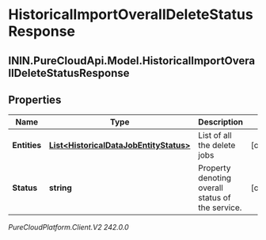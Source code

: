 # HistoricalImportOverallDeleteStatusResponse

## ININ.PureCloudApi.Model.HistoricalImportOverallDeleteStatusResponse

## Properties

|Name | Type | Description | Notes|
|------------ | ------------- | ------------- | -------------|
| **Entities** | [**List&lt;HistoricalDataJobEntityStatus&gt;**](HistoricalDataJobEntityStatus) | List of all the delete jobs | [optional] |
| **Status** | **string** | Property denoting overall status of the service. | [optional] |



_PureCloudPlatform.Client.V2 242.0.0_
